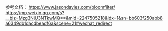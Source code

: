 




参考文档： 
https://www.jasondavies.com/bloomfilter/
https://mp.weixin.qq.com/s?__biz=Mzg3NjU3NTkwMQ==&mid=2247505218&idx=1&sn=bb603f250abb8a6349db1dacdbeadf6a&scene=21#wechat_redirect
